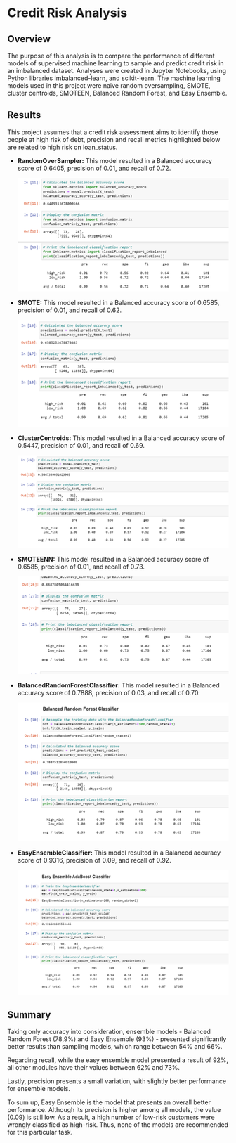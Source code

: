 # Credit Risk Analysis

## Overview

The purpose of this analysis is to compare the performance of different models of supervised machine learning to sample and predict credit risk in an imbalanced dataset. Analyses were created in Jupyter Notebooks, using Python libraries imbalanced-learn, and scikit-learn. The machine learning models used in this project were naive random oversampling, SMOTE, cluster centroids, SMOTEEN, Balanced Random Forest, and Easy Ensemble.

## Results

This project assumes that a credit risk assessment aims to identify those people at high risk of debt, precision and recall metrics highlighted below are related to high risk on loan_status.

- **RandomOverSampler:** This model resulted in a Balanced accuracy score of 0.6405, precision of 0.01, and recall of 0.72.

    ![NaiveOversampler](resources/Results_Over.png) 

- **SMOTE:** This model resulted in a Balanced accuracy score of 0.6585, precision of 0.01, and recall of 0.62.

    ![SMOTE](resources/Results_SMOTE.png) 

- **ClusterCentroids:** This model resulted in a Balanced accuracy score of 0.5447, precision of 0.01, and recall of 0.69.

    ![Under](resources/Results_Under.png) 

- **SMOTEENN:** This model resulted in a Balanced accuracy score of 0.6585, precision of 0.01, and recall of 0.73.

    ![SMOTEENN](resources/Results_SMOTEENN.png) 

- **BalancedRandomForestClassifier:** This model resulted in a Balanced accuracy score of 0.7888, precision of 0.03, and recall of 0.70.

    ![BRF](resources/Results_BRF.png) 

- **EasyEnsembleClassifier:** This model resulted in a Balanced accuracy score of 0.9316, precision of 0.09, and recall of 0.92.

    ![EEC](resources/Results_EEC.png) 

## Summary

Taking only accuracy into consideration, ensemble models - Balanced Random Forest (78,9%) and Easy Ensemble (93%) - presented significantly better results than sampling models, which range between 54% and 66%.

Regarding recall, while the easy ensemble model presented a result of 92%, all other modules have their values between 62% and 73%.

Lastly, precision presents a small variation, with slightly better performance for ensemble models. 

To sum up, Easy Ensemble is the model that presents an overall better performance. Although its precision is higher among all models, the value (0.09) is still low. As a result, a high number of low-risk customers were wrongly classified as high-risk. Thus, none of the models are recommended for this particular task.